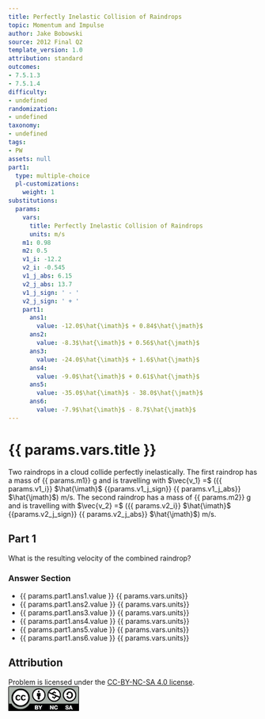 ```yaml
---
title: Perfectly Inelastic Collision of Raindrops
topic: Momentum and Impulse
author: Jake Bobowski
source: 2012 Final Q2
template_version: 1.0
attribution: standard
outcomes:
- 7.5.1.3
- 7.5.1.4
difficulty:
- undefined
randomization:
- undefined
taxonomy:
- undefined
tags:
- PW
assets: null
part1:
  type: multiple-choice
  pl-customizations:
    weight: 1
substitutions:
  params:
    vars:
      title: Perfectly Inelastic Collision of Raindrops
      units: m/s
    m1: 0.98
    m2: 0.5
    v1_i: -12.2
    v2_i: -0.545
    v1_j_abs: 6.15
    v2_j_abs: 13.7
    v1_j_sign: ' - '
    v2_j_sign: ' + '
    part1:
      ans1:
        value: -12.0$\hat{\imath}$ + 0.84$\hat{\jmath}$
      ans2:
        value: -8.3$\hat{\imath}$ + 0.56$\hat{\jmath}$
      ans3:
        value: -24.0$\hat{\imath}$ + 1.6$\hat{\jmath}$
      ans4:
        value: -9.0$\hat{\imath}$ + 0.61$\hat{\jmath}$
      ans5:
        value: -35.0$\hat{\imath}$ - 38.0$\hat{\jmath}$
      ans6:
        value: -7.9$\hat{\imath}$ - 8.7$\hat{\jmath}$
---
```

# {{ params.vars.title }}
Two raindrops in a cloud collide perfectly inelastically. The first raindrop has a mass of {{ params.m1}} g and is travelling with $\vec{v_1} =$ ({{ params.v1_i}} $\hat{\imath}$ {{params.v1_j_sign}} {{ params.v1_j_abs}} $\hat{\jmath}$) m/s.
The second raindrop has a mass of {{ params.m2}} g and is travelling with $\vec{v_2} =$ ({{ params.v2_i}} $\hat{\imath}$ {{params.v2_j_sign}} {{ params.v2_j_abs}} $\hat{\jmath}$) m/s.

## Part 1

What is the resulting velocity of the combined raindrop?

### Answer Section

- {{ params.part1.ans1.value }} {{ params.vars.units}}
- {{ params.part1.ans2.value }} {{ params.vars.units}}
- {{ params.part1.ans3.value }} {{ params.vars.units}}
- {{ params.part1.ans4.value }} {{ params.vars.units}}
- {{ params.part1.ans5.value }} {{ params.vars.units}}
- {{ params.part1.ans6.value }} {{ params.vars.units}}

## Attribution

Problem is licensed under the [CC-BY-NC-SA 4.0 license](https://creativecommons.org/licenses/by-nc-sa/4.0/).<br> ![The Creative Commons 4.0 license requiring attribution-BY, non-commercial-NC, and share-alike-SA license.](https://raw.githubusercontent.com/firasm/bits/master/by-nc-sa.png)